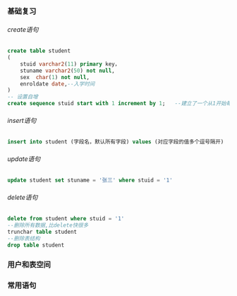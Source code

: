 ### 基础复习

###### create语句

```sql
create table student
(
    stuid varchar2(11) primary key，
    stuname varchar2(50) not null,
    sex  char(1) not null,
    enroldate date,--入学时间
)
-- 设置自增
create sequence stuid start with 1 increment by 1;   --建立了一个从1开始每次加1的序列。
```

###### insert语句

```sql
insert into student (字段名，默认所有字段) values (对应字段的值多个逗号隔开)
```

###### update语句

~~~sql
update student set stuname = '张三' where stuid = '1'
~~~

###### delete语句

~~~sql
delete from student where stuid = '1'
--删除所有数据,比delete快很多
trunchar table student
--删除表结构
drop table student
~~~

### 用户和表空间



### 常用语句

